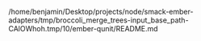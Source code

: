 /home/benjamin/Desktop/projects/node/smack-ember-adapters/tmp/broccoli_merge_trees-input_base_path-CAlOWhoh.tmp/10/ember-qunit/README.md
